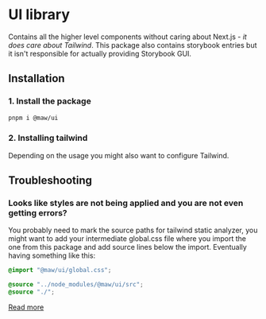 # UI library

Contains all the higher level components without caring about Next.js - _it does care about Tailwind_. This package also contains storybook entries but it isn't responsible for actually providing Storybook GUI.

## Installation

### 1. Install the package

```bash
pnpm i @maw/ui
```

### 2. Installing tailwind

Depending on the usage you might also want to configure Tailwind.

## Troubleshooting

### **Looks like styles are not being applied and you are not even getting errors?**

You probably need to mark the source paths for tailwind static analyzer, you might want to add your intermediate global.css file where you import the one from this package and add source lines below the import. Eventually having something like this:

```css
@import "@maw/ui/global.css";

@source "../node_modules/@maw/ui/src";
@source "./";
```

[Read more](https://tailwindcss.com/docs/detecting-classes-in-source-files)
